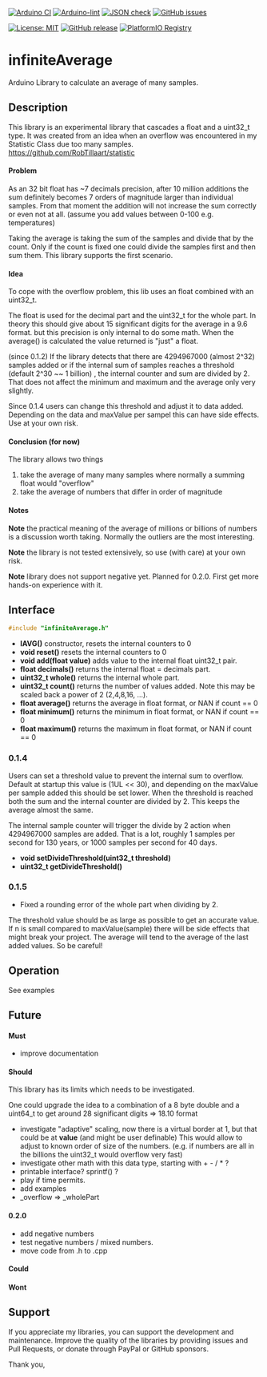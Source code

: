 
[![Arduino CI](https://github.com/RobTillaart/infiniteAverage/workflows/Arduino%20CI/badge.svg)](https://github.com/marketplace/actions/arduino_ci)
[![Arduino-lint](https://github.com/RobTillaart/infiniteAverage/actions/workflows/arduino-lint.yml/badge.svg)](https://github.com/RobTillaart/infiniteAverage/actions/workflows/arduino-lint.yml)
[![JSON check](https://github.com/RobTillaart/infiniteAverage/actions/workflows/jsoncheck.yml/badge.svg)](https://github.com/RobTillaart/infiniteAverage/actions/workflows/jsoncheck.yml)
[![GitHub issues](https://img.shields.io/github/issues/RobTillaart/infiniteAverage.svg)](https://github.com/RobTillaart/infiniteAverage/issues)

[![License: MIT](https://img.shields.io/badge/license-MIT-green.svg)](https://github.com/RobTillaart/infiniteAverage/blob/master/LICENSE)
[![GitHub release](https://img.shields.io/github/release/RobTillaart/infiniteAverage.svg?maxAge=3600)](https://github.com/RobTillaart/infiniteAverage/releases)
[![PlatformIO Registry](https://badges.registry.platformio.org/packages/robtillaart/library/infiniteAverage.svg)](https://registry.platformio.org/libraries/robtillaart/infiniteAverage)


# infiniteAverage

Arduino Library to calculate an average of many samples.


## Description

This library is an experimental library that cascades a float and a uint32_t type.
It was created from an idea when an overflow was encountered in my Statistic Class
due too many samples. https://github.com/RobTillaart/statistic


#### Problem

As an 32 bit float has ~7 decimals precision, after 10 million additions the sum
definitely becomes 7 orders of magnitude larger than individual samples. 
From that moment the addition will not increase the sum correctly or even not at all.
(assume you add values between 0-100 e.g. temperatures)

Taking the average is taking the sum of the samples and divide that by the count.
Only if the count is fixed one could divide the samples first and then sum them.
This library supports the first scenario.


#### Idea 

To cope with the overflow problem, this lib uses an float combined with an uint32_t.

The float is used for the decimal part and the uint32_t for the whole part.
In theory this should give about 15 significant digits for the average in a 9.6 format.
but this precision is only internal to do some math. When the average() is calculated
the value returned is "just" a float.

(since 0.1.2)
If the library detects that there are 4294967000 (almost 2^32) samples added or 
if the internal sum of samples reaches a threshold (default 2^30 ~~ 1 billion) , 
the internal counter and sum are divided by 2. 
That does not affect the minimum and maximum and the average only very slightly.

Since 0.1.4 users can change this threshold and adjust it to data added.
Depending on the data and maxValue per sampel this can have side effects.
Use at your own risk.


#### Conclusion (for now)

The library allows two things
1. take the average of many many samples where normally a summing float would "overflow"
2. take the average of numbers that differ in order of magnitude


#### Notes

**Note** the practical meaning of the average of millions or billions of numbers 
is a discussion worth taking. Normally the outliers are the most interesting. 

**Note** the library is not tested extensively, so use (with care) at your own risk.

**Note** library does not support negative yet. Planned for 0.2.0. 
First get more hands-on experience with it.


## Interface

```cpp
#include "infiniteAverage.h"
```

- **IAVG()** constructor, resets the internal counters to 0
- **void reset()** resets the internal counters to 0
- **void add(float value)** adds value to the internal float uint32_t pair.
- **float decimals()** returns the internal float = decimals part.
- **uint32_t whole()** returns the internal whole part.
- **uint32_t count()** returns the number of values added. 
Note this may be scaled back a power of 2 (2,4,8,16, ...).
- **float average()** returns the average in float format, or NAN if count == 0
- **float minimum()** returns the minimum in float format, or NAN if count == 0
- **float maximum()** returns the maximum in float format, or NAN if count == 0


### 0.1.4

Users can set a threshold value to prevent the internal sum to overflow.
Default at startup this value is (1UL << 30), and depending on the maxValue 
per sample added this should be set lower.
When the threshold is reached both the sum and the internal counter are divided by 2.
This keeps the average almost the same.

The internal sample counter will trigger the divide by 2 action when 4294967000 
samples are added. That is a lot, roughly 1 samples per second for 130 years,
or 1000 samples per second for 40 days.

- **void setDivideThreshold(uint32_t threshold)**
- **uint32_t getDivideThreshold()**


### 0.1.5

- Fixed a rounding error of the whole part when dividing by 2.

The threshold value should be as large as possible to get an accurate value.
If n is small compared to maxValue(sample) there will be side effects that
might break your project. The average will tend to the average of the last
added values. So be careful! 


## Operation

See examples


## Future

#### Must

- improve documentation

#### Should

This library has its limits which needs to be investigated.

One could upgrade the idea to a combination of a 8 byte double and a uint64_t
to get around 28 significant digits => 18.10 format 

- investigate "adaptive" scaling, now there is a virtual border at 1, 
  but that could be at **value** (and might be user definable)
  This would allow to adjust to known order of size of the numbers.
  (e.g. if numbers are all in the billions the uint32_t would overflow very fast)
- investigate other math with this data type, starting with + - / \* ?
- printable interface?  sprintf() ?
- play if time permits.
- add examples
- \_overflow => \_wholePart

#### 0.2.0

- add negative numbers
- test negative numbers / mixed numbers.
- move code from .h to .cpp


#### Could

#### Wont


## Support

If you appreciate my libraries, you can support the development and maintenance.
Improve the quality of the libraries by providing issues and Pull Requests, or
donate through PayPal or GitHub sponsors.

Thank you,

